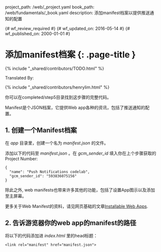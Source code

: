 project_path: /web/_project.yaml
book_path: /web/fundamentals/_book.yaml
description: 添加manifest档案以提供推送通知的配置

{# wf_review_required #}
{# wf_updated_on: 2016-05-14 #}
{# wf_published_on: 2000-01-01 #}

# 添加manifest档案 {: .page-title }

{% include "_shared/contributors/TODO.html" %}


Translated By: 

{% include "_shared/contributors/henrylim.html" %}




你可以在completed/step5目录找到这步骤的完整代码。

Manifest是个JSON档案，它提供Web app各种的资讯，包括了推送通知的配置。

## 1. 创建一个Manifest档案

在 _app_ 目录里，创建一个名为 _manifest.json_ 的文件。

添加以下的代码至 _manifest.json_ 。在 _gcm\_sender\_id_ 填入你在上个步骤获取的Project Number:


    {
      "name": "Push Notifications codelab",
      "gcm_sender_id": "593836075156"
    }
    

除此之外, web manifests也带来许多其他的功能，包括了设置App图示以及添加至主屏幕。

更多关于Web Manifest的资料，请见网页基础的文章[Installable Web Apps](/web/updates/2014/11/Support-for-installable-web-apps-with-webapp-manifest-in-chrome-38-for-Android).

## 2. 告诉游览器你的web app的manifest的路径

将以下的代码添加进 _index.html_ 里的head标题：


    <link rel="manifest" href="manifest.json">
    
